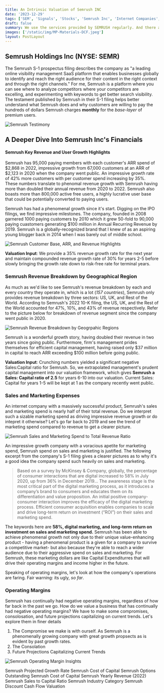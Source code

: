 ```yaml
---
title: An Intrinsic Valuation of Semrush INC
date: '2023-12-29'
tags: ['SEM', 'Signals', 'Stocks', 'Semrush Inc', 'Internet Companies', 'Valuation']
draft: false
summary: We use the services provided by SEMRUSH regularly. And there are millions of other publishers and bloggers who would also like to be able to use SEMRUSH's services. In this article, we try to value Semrush INC stock in hopes that we will be able to keeo using them in the future
images: ['/static/img/MP-Materials-DCF.jpeg']
layout: PostLayout
---
```


<TOCInline toc={props.toc} asDisclosure toHeading={3} />

## Semrush Holdings Inc (NYSE: SEMR)

The Semrush S-1 prospectus filing describes the company as "a leading online visibility management SaaS platform that enables businesses globally to identify and reach the right audience for their content in the right context and through the right channels." For me, Semrush is a platform where you can see where to analyze competitors where your competitors are excelling, and experimenting with keywords to get better search visibility. The testament published by Semrush in their S-1 filing helps better understand what Semrush does and why customers are willing to pay the hundreds of dollars Semrush charges **monthly** for the _base-layer_ of premium users.

![Semrush Testimony](/static/img/semrush-testimony.png)

## A Deeper Dive Into Semrush Inc's Financials

#### Semrush Key Revenue and User Growth Highlights

Semrush has 95,000 paying members with each customer's ARR spend of \$2,868 in 2022, impressive growth from 67,000 customers at an ARR of \$2,123 in 2020 when the company went public. An impressive growth rate of 42% more customers with per customer spend increasing by 35%. These numbers translate to phenomal revenue growth with Semrush having more than doubled their annual revenue from 2020 to 2022. Semrush also boasts more than 800,000 active free users, a highly lucrative user base that could be potentially converted to paying users.

Semrush has had a phenomenal growth since it's start. Digging on the IPO filings, we find impressive milestones. The company, founded in 2008 garnered 1000 paying customers by 2010 which it grew 50-fold to 90,000 paying cuastomers generating \$100 million in Annual Recurring Revenue by 2019. Semrush is a globally-recognized brand that I knew of as an aspiring young blogger back in 2014 when I was barely out of middle school.

![Semrush Customer Base, ARR, and Revenue Highlights](/static/img/semrush-customer-base-arr.png)

**Valuation Input**: We provide a 35% revenue growth rate for the next year and maintain compounded revenue growth rate of 30% for years 2-5 before slowly bringing the growth rate down to risk-free rate for terminal years.

### Semrush Revenue Breakdown by Geographical Region

As much as we'd like to see Semrush's revenue breakdown by each and every country they operate in, which is a lot (_157 countries_), Semrush only provides revenue breakdown by three sectors: US, UK, and Rest of the World. According to Semrush's 2022 10-K filing, the US, UK, and the Rest of the World accounted for 47%, 10%, and 43% of revenue respectively. Refer to the picture below for breakdown of revenue segment since the company went public in 2020.

![Semrush Revenue Breakdown by Geogrpahic Regions](/static/img/semrush-revenue-breakdown-by-region.png)

Semrush is a wonderful growth story, having doubled their revenue in two years since going public. Furthermore, firm's management prides themselves for efficient capital management, having raised only \$37 million in capital to reach ARR exceeding $100 million before going public.

**Valuation Input**: Crunching numbers yielded a significant negative Sales:Capital ratio for Semrush. So, we extrapolated management's prudent capital management into our valuation framework, which gives **Semrush a Sales: Capital ratio of 2.5** for years 6-10 into our valuation. Current Sales: Capital for years 1-5 will be kept at 1 as the company recently went public.

### Sales and Marketing Expenses

An internet company with a massively successful product, Semrush's sales and marketing spend is nearly half of their total revenue. Do we interpret such a sizable marketing spend as driving impressive revenue growth or do intepret it otherwise? Let's go far back to 2019 and see the trend of marketing spend compared to revenue to get a clearer picture.

![Semrush Sales and Marketing Spend to Total Revenue Ratio](/static/img/semrush-sales-marketing-insights.png)

An impressive growth company with a voracious apetite for marketing spend, Semrush spend on sales and marketing is justified. The following excerpt from the company's S-1 filing gives a clearer pictures as to why it's a good idea the company spend such heavily on sales and marketing.

> Based on a survey by McKinsey & Company, globally, the percentage of consumer interactions that are digital increased to 58% in July 2020, up from 36% in December 2019...
> The awareness stage is the most critical part of the digital marketing process, as it introduces a company’s brand to consumers and educates them on its differentiation and value proposition. An initial positive company-consumer interaction improves the efficacy of the digital marketing process. Efficient consumer acquisition enables companies to scale and drive long-term return on investment (“ROI”) on their sales and marketing spend.

The keywords here are **58%, digital marketing, and long-term return on investment on sales and marketing spend.** Semrush has been able to achieve phenomenal growth not only due to their unique value-enhancing product - having a phenomenal product is a given for a company to survive a competitive market- but also because they're able to reach a wider audience due to their aggressive spend on sales and marketing. For Semrush, these marketing dollars are like Capital Expenditurres that will drive their operating margins and income higher in the future.

Speaking of operating margins, let's look at how the company's operations are faring. Fair warning: its ugly, _so far_.

### Operating Margins

Semrush has continually had negative operating margins, regardless of how far back in the past we go. How do we value a business that has continually had negative operating margins? We have to make some compromises, consolosation, and future projections capitalizing on current trends. Let's explore them in finer details

1. The Compromise we make is with ourself. As Semrush is a phenomenally growing company with great growth propsects as is evident by past growth rates.
2. The Consolation
3. Future Projections Capitalizing Current Trends

![Semrush Operating Margin Insights](/static/img/semrush-operating-margin.png)

Semrush Projected Growth Rate
Semrush Cost of Capital
Semrush Options Outstanding
Semrush Cost of Capital
Semrush Yearly Revenue (2022)
Semrush Sales to Capital Ratio
Semrush Industry Category
Semrush Discount Cash Flow Valuation
